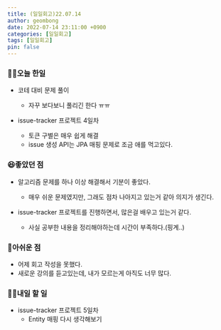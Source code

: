 ```yaml
---
title: (일일회고)22.07.14
author: geombong
date: 2022-07-14 23:11:00 +0900
categories: [일일회고]
tags: [일일회고]
pin: false
---
```


### 👨‍💻오늘 한일

- 코테 대비 문제 풀이
	- 자꾸 보다보니 풀리긴 한다 ㅠㅠ

- issue-tracker 프로젝트 4일차
	- 토큰 구별은 매우 쉽게 해결
	- issue 생성 API는 JPA 매핑 문제로 조금 애를 먹고있다.

### 😆좋았던 점

- 알고리즘 문제를 하나 이상 해결해서 기분이 좋았다.
	- 매우 쉬운 문제였지만, 그래도 점차 나아지고 있는거 같아 의지가 생긴다.

- issue-tracker 프로젝트를 진행하면서, 많은걸 배우고 있는거 같다.
	- 사실 공부한 내용을 정리해야하는데 시간이 부족하다.(핑계..)


### 🥺아쉬운 점

- 어제 회고 작성을 못했다.
- 새로운 강의를 듣고있는데, 내가 모르는게 아직도 너무 많다.

### 👨‍💻내일 할 일

- issue-tracker 프로젝트 5일차
	- Entity 매핑 다시 생각해보기


